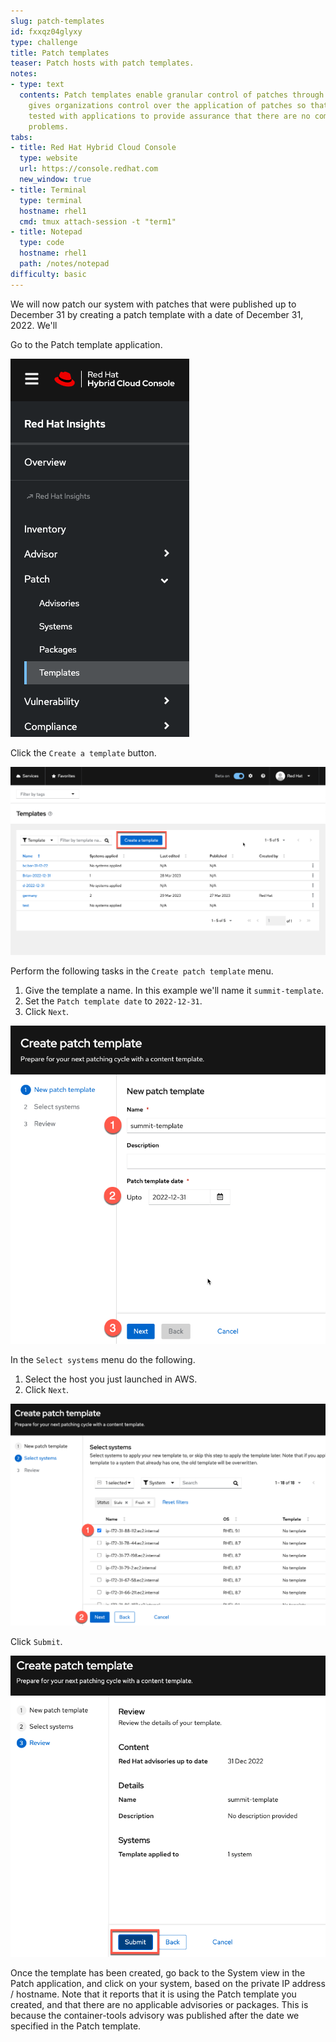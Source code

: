 ```yaml
---
slug: patch-templates
id: fxxqz04glyxy
type: challenge
title: Patch templates
teaser: Patch hosts with patch templates.
notes:
- type: text
  contents: Patch templates enable granular control of patches through dates. This
    gives organizations control over the application of patches so that they can be
    tested with applications to provide assurance that there are no compatibility
    problems.
tabs:
- title: Red Hat Hybrid Cloud Console
  type: website
  url: https://console.redhat.com
  new_window: true
- title: Terminal
  type: terminal
  hostname: rhel1
  cmd: tmux attach-session -t "term1"
- title: Notepad
  type: code
  hostname: rhel1
  path: /notes/notepad
difficulty: basic
---
```

<!-- markdownlint-disable MD033 MD026-->

We will now patch our system with patches that were published up to December 31 by creating a patch template with a date of December 31, 2022. We'll 

Go to the Patch template application.

![patch template app](../assets/patchtemplateapp.png)

Click the `Create a template` button.

![create a template button](../assets/createatemplatebutton.png)

Perform the following tasks in the `Create patch template` menu.

1) Give the template a name. In this example we'll name it `summit-template`.
2) Set the `Patch template date` to `2022-12-31`.
3) Click `Next`.

![patch template new](../assets/newpatchtemplate.png)

In the `Select systems` menu do the following.

1) Select the host you just launched in AWS.
2) Click `Next`.

![select systems](../assets/selectsystems.png)

Click `Submit`.

![submit template](../assets/submitpatchtemplate.png)

Once the template has been created, go back to the System view in the Patch application, and click on your system, based on the private  IP address / hostname.  Note that it reports that it is using the Patch template you created, and that there are no applicable advisories or packages.  This is because the container-tools advisory was published after the date we specified in the Patch template.  
